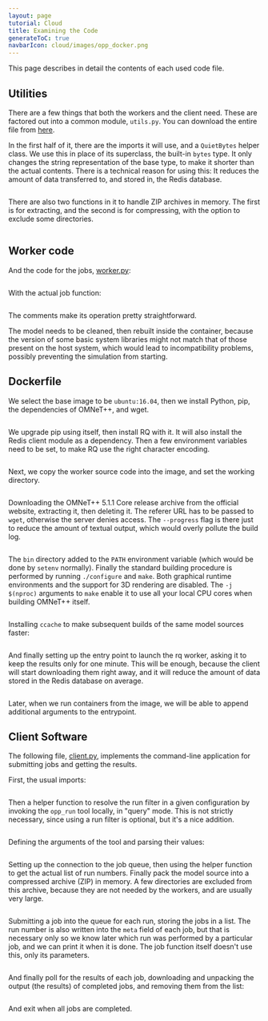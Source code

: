 ```yaml
---
layout: page
tutorial: Cloud
title: Examining the Code
generateToC: true
navbarIcon: cloud/images/opp_docker.png
---
```



This page describes in detail the contents of each used code file.


## Utilities


There are a few things that both the workers and the client need. These are
factored out into a common module, `utils.py`. You can download the entire file
from <a href="code/utils.py">here</a>.

In the first half of it, there are the imports it will use, and a `QuietBytes`
helper class. We use this in place of its superclass, the built-in `bytes` type.
It only changes the string representation of the base type, to make it shorter
than the actual contents. There is a technical reason for using this: It reduces
the amount of data transferred to, and stored in, the Redis database.

<p><pre class="snippet" until="def unzip_bytes" src="code/utils.py"></pre></p>

There are also two functions in it to handle ZIP archives in memory. The first
is for extracting, and the second is for compressing, with the option to exclude
some directories.

<p><pre class="snippet" from="def unzip_bytes" src="code/utils.py"></pre></p>


## Worker code


And the code for the jobs, <a href="code/worker.py">worker.py</a>:

<p><pre class="snippet" src="code/opp_worker.py" until="def run_simulation"></pre></p>

With the actual job function:

<p><pre class="snippet" src="code/opp_worker.py" from="def run_simulation"></pre></p>

The comments make its operation pretty straightforward.

The model needs to be cleaned, then rebuilt inside the container, because the
version of some basic system libraries might not match that of those present on
the host system, which would lead to incompatibility problems, possibly
preventing the simulation from starting.


## Dockerfile


We select the base image to be `ubuntu:16.04`, then we install Python, pip, the
dependencies of OMNeT++, and wget.

<p><pre class="snippet" src="code/Dockerfile" until="RUN pip3 install"></pre></p>

We upgrade pip using itself, then install RQ with it. It will also install the
Redis client module as a dependency. Then a few environment variables need to be
set, to make RQ use the right character encoding.

<p><pre class="snippet" src="code/Dockerfile" from="RUN pip3 install" until="COPY"></pre></p>

Next, we copy the worker source code into the image, and set the working directory.

<p><pre class="snippet" src="code/Dockerfile" from="COPY" until="RUN wget"></pre></p>

Downloading the OMNeT++ 5.1.1 Core release archive from the official website,
extracting it, then deleting it. The referer URL has to be passed to `wget`,
otherwise the server denies access. The `--progress` flag is there just to
reduce the amount of textual output, which would overly pollute the build log.

<p><pre class="snippet" src="code/Dockerfile" from="RUN wget" until="ENV PATH"></pre></p>

The `bin` directory added to the `PATH` environment variable (which would be
done by `setenv` normally). Finally the standard building procedure is performed
by running `./configure` and `make`. Both graphical runtime environments and the
support for 3D rendering are disabled. The `-j $(nproc)` arguments to `make`
enable it to use all your local CPU cores when building OMNeT++ itself.

<p><pre class="snippet" src="code/Dockerfile" from="ENV PATH" until="speed up recompiling"></pre></p>

Installing `ccache` to make subsequent builds of the same model sources faster:
<p><pre class="snippet" src="code/Dockerfile" from="speed up recompiling" until="ENTRYPOINT"></pre></p>

And finally setting up the entry point to launch the rq worker, asking it to
keep the results only for one minute. This will be enough, because the client
will start downloading them right away, and it will reduce the amount of data
stored in the Redis database on average.

<p><pre class="snippet" src="code/Dockerfile" from="ENTRYPOINT"></pre></p>

Later, when we run containers from the image, we will be able to append
additional arguments to the entrypoint.


## Client Software


The following file, <a href="code/client.py">client.py</a>, implements the
command-line application for submitting jobs and getting the results.

First, the usual imports:
<p><pre class="snippet" src="code/client.py" until="def get_runs_from_filter"></pre></p>

Then a helper function to resolve the run filter in a given configuration by
invoking the `opp_run` tool locally, in "query" mode. This is not strictly
necessary, since using a run filter is optional, but it's a nice addition.

<p><pre class="snippet" src="code/client.py" from="def get_runs_from_filter" until="parser = argparse"></pre></p>

Defining the arguments of the tool and parsing their values:
<p><pre class="snippet" src="code/client.py" from="parser = argparse" until="Connecting to Redis at"></pre></p>

Setting up the connection to the job queue, then using the helper function to
get the actual list of run numbers. Finally pack the model source into a
compressed archive (ZIP) in memory. A few directories are excluded from this
archive, because they are not needed by the workers, and are usually very large.

<p><pre class="snippet" src="code/client.py" from="Connecting to Redis at" until="jobs = "></pre></p>

Submitting a job into the queue for each run, storing the jobs in a list.
The run number is also written into the `meta` field of each job, but that is
necessary only so we know later which run was performed by a particular job, and
we can print it when it is done. The job function itself doesn't use this, only
its parameters.

<p><pre class="snippet" src="code/client.py" from="jobs = " until="Waiting for results"></pre></p>

And finally poll for the results of each job, downloading and unpacking the
output (the results) of completed jobs, and removing them from the list:

<p><pre class="snippet" src="code/client.py" from="Waiting for results"></pre></p>

And exit when all jobs are completed.
